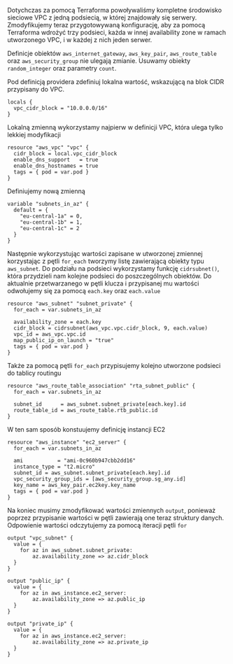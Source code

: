 Dotychczas za pomocą Terraforma powoływaliśmy kompletne środowisko sieciowe VPC z jedną podsiecią, w której znajdowały się serwery. Zmodyfikujemy teraz przygotowywaną konfigurację, aby za pomocą Terraforma wdrożyć trzy podsieci, każda w innej availability zone w ramach utworzonego VPC, i w każdej z nich jeden serwer.

Definicje obiektów ```aws_internet_gateway```, ```aws_key_pair```, ```aws_route_table``` oraz ```aws_security_group``` nie ulegają zmianie. Usuwamy obiekty ```random_integer``` oraz parametry ```count```.

Pod definicją providera zdefiniuj lokalna wartość, wskazującą na blok CIDR przypisany do VPC.
```
locals {
  vpc_cidr_block = "10.0.0.0/16"
}
```

Lokalną zmienną wykorzystamy najpierw w definicji VPC, która ulega tylko lekkiej modyfikacji

```
resource "aws_vpc" "vpc" {
  cidr_block = local.vpc_cidr_block
  enable_dns_support   = true
  enable_dns_hostnames = true
  tags = { pod = var.pod }
}
```

Definiujemy nową zmienną
```
variable "subnets_in_az" {
  default = {
    "eu-central-1a" = 0,
    "eu-central-1b" = 1,
    "eu-central-1c" = 2
  }
}
```

Następnie wykorzystując wartości zapisane w utworzonej zmiennej korzystając z pętli ```for_each``` tworzymy listę zawierającą obiekty typu ```aws_subnet```. Do podziału na podsieci wykorzystamy funkcję ```cidrsubnet()```, która przydzieli nam kolejne podsieci do poszczególnych obiektów. Do aktualnie przetwarzanego w pętli klucza i przypisanej mu wartości odwołujemy się za pomocą ```each.key``` oraz ```each.value```

```
resource "aws_subnet" "subnet_private" {
  for_each = var.subnets_in_az

  availability_zone = each.key
  cidr_block = cidrsubnet(aws_vpc.vpc.cidr_block, 9, each.value)
  vpc_id = aws_vpc.vpc.id
  map_public_ip_on_launch = "true"
  tags = { pod = var.pod }
}
```

Także za pomocą pętli ```for_each``` przypisujemy kolejno utworzone podsieci do tablicy routingu
```
resource "aws_route_table_association" "rta_subnet_public" {
  for_each = var.subnets_in_az

  subnet_id      = aws_subnet.subnet_private[each.key].id
  route_table_id = aws_route_table.rtb_public.id
}
```

W ten sam sposób konstuujemy definicję instancji EC2
```
resource "aws_instance" "ec2_server" {
  for_each = var.subnets_in_az

  ami           = "ami-0c960b947cbb2dd16"
  instance_type = "t2.micro"
  subnet_id = aws_subnet.subnet_private[each.key].id
  vpc_security_group_ids = [aws_security_group.sg_any.id]
  key_name = aws_key_pair.ec2key.key_name
  tags = { pod = var.pod }
}
```

Na koniec musimy zmodyfikować wartości zmiennych ```output```, ponieważ poprzez przypisanie wartości w pętli zawierają one teraz struktury danych. Odpowienie wartości odczytujemy za pomocą iteracji pętli ```for```
```
output "vpc_subnet" {
  value = {
    for az in aws_subnet.subnet_private:
        az.availability_zone => az.cidr_block
  }
}

output "public_ip" {
  value = {
    for az in aws_instance.ec2_server:
        az.availability_zone => az.public_ip
  }
}

output "private_ip" {
  value = {
    for az in aws_instance.ec2_server:
        az.availability_zone => az.private_ip
  }
}
```
